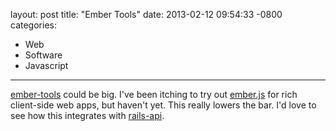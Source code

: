 layout: post
title:  "Ember Tools"
date:   2013-02-12 09:54:33 -0800
categories:
  - Web
  - Software
  - Javascript
---

 [ember-tools](https://github.com/rpflorence/ember-tools)  could be big. I've been itching to try out  [ember.js](http://emberjs.com)  for rich client-side web apps, but haven't yet. This really lowers the bar. I'd love to see how this integrates with  [rails-api](https://github.com/rails-api/rails-api).
